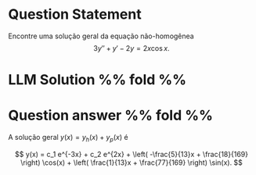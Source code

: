 # Question Statement
Encontre uma solução geral da equação não-homogênea
$$
3y'' + y' - 2y = 2x \cos x.
$$

# LLM Solution %% fold %%



# Question answer %% fold %%
A solução geral $y(x) = y_h(x) + y_p(x)$ é

$$
y(x) = c_1 e^{-3x} + c_2 e^{2x} + \left( -\frac{5}{13}x + \frac{18}{169} \right) \cos(x) + \left( \frac{1}{13}x + \frac{77}{169} \right) \sin(x).
$$